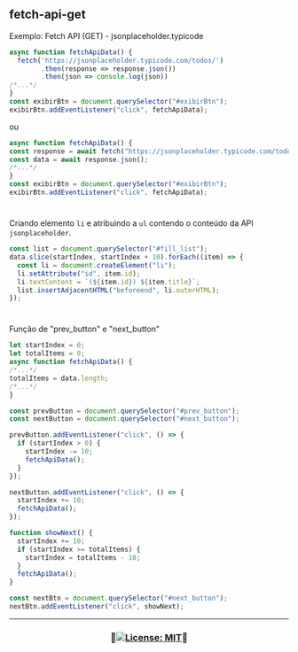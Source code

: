 ## fetch-api-get
Exemplo: Fetch API (GET) - jsonplaceholder.typicode

```js
async function fetchApiData() {
  fetch('https://jsonplaceholder.typicode.com/todos/')
        .then(response => response.json())
        .then(json => console.log(json))
/*...*/        
}
const exibirBtn = document.querySelector("#exibirBtn");
exibirBtn.addEventListener("click", fetchApiData);
```
ou 
```js
async function fetchApiData() {
const response = await fetch("https://jsonplaceholder.typicode.com/todos/");
const data = await response.json();
/*...*/        
}
const exibirBtn = document.querySelector("#exibirBtn");
exibirBtn.addEventListener("click", fetchApiData);
```
#
Criando elemento <code>li</code> e atribuindo a <code>ul</code> contendo o conteúdo da API <code>jsonplaceholder</code>.
```js
const list = document.querySelector("#fill_list");
data.slice(startIndex, startIndex + 10).forEach((item) => {
  const li = document.createElement("li");
  li.setAttribute("id", item.id);
  li.textContent = `(${item.id}) ${item.title}`;
  list.insertAdjacentHTML("beforeend", li.outerHTML);
});
```
#
Função de "prev_button" e "next_button"
```js
let startIndex = 0;
let totalItems = 0;
async function fetchApiData() {
/*...*/
totalItems = data.length;
/*...*/        
}

const prevButton = document.querySelector("#prev_button");
const nextButton = document.querySelector("#next_button");

prevButton.addEventListener("click", () => {
  if (startIndex > 0) {
    startIndex -= 10;
    fetchApiData();
  }
});

nextButton.addEventListener("click", () => {
  startIndex += 10;
  fetchApiData();
});

function showNext() {
  startIndex += 10;
  if (startIndex >= totalItems) {
    startIndex = totalItems - 10;
  }
  fetchApiData();
}

const nextBtn = document.querySelector("#next_button");
nextBtn.addEventListener("click", showNext);
```
***
### <p align="center">🔸[![License: MIT](https://img.shields.io/badge/License-MIT-red.svg)](https://opensource.org/licenses/MIT)🔸</p>
